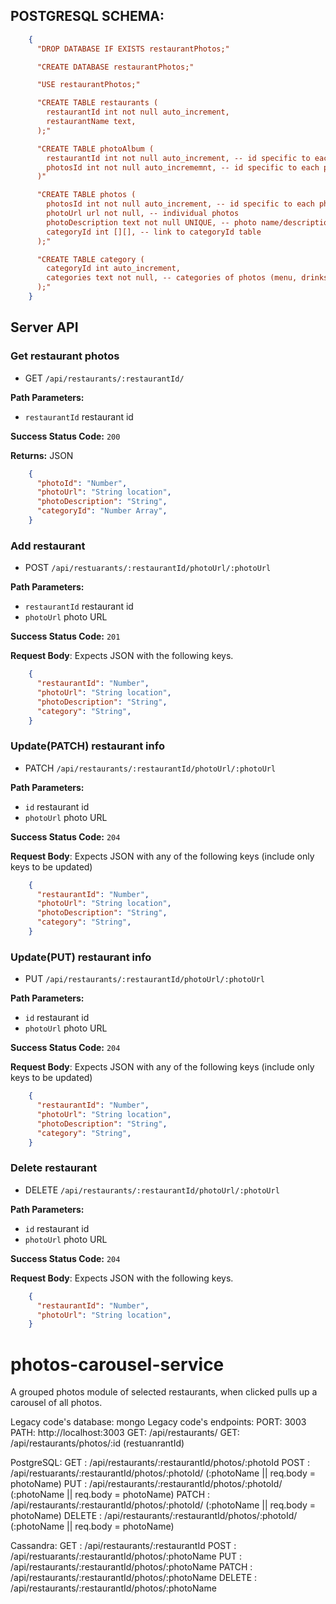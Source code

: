 ## POSTGRESQL SCHEMA:
```json 
    {
      "DROP DATABASE IF EXISTS restaurantPhotos;"

      "CREATE DATABASE restaurantPhotos;"

      "USE restaurantPhotos;"

      "CREATE TABLE restaurants (
        restaurantId int not null auto_increment,
        restaurantName text,
      );"

      "CREATE TABLE photoAlbum (
        restaurantId int not null auto_increment, -- id specific to each restaurant album
        photosId int not null auto_incrememnt, -- id specific to each photo album
      )"

      "CREATE TABLE photos (
        photosId int not null auto_increment, -- id specific to each photo
        photoUrl url not null, -- individual photos
        photoDescription text not null UNIQUE, -- photo name/description
        categoryId int [][], -- link to categoryId table
      );"

      "CREATE TABLE category (
        categoryId int auto_increment,
        categories text not null, -- categories of photos (menu, drinks, pasta, soups)`
      );"
    }
```




## Server API


### Get restaurant photos
  * GET `/api/restaurants/:restaurantId/`

**Path Parameters:**
  * `restaurantId` restaurant id

**Success Status Code:** `200`

**Returns:** JSON

```json
    {
      "photoId": "Number",
      "photoUrl": "String location",
      "photoDescription": "String",
      "categoryId": "Number Array",
    }
```



### Add restaurant
  * POST `/api/restuarants/:restaurantId/photoUrl/:photoUrl`
  
**Path Parameters:**
  * `restaurantId` restaurant id
  * `photoUrl` photo URL

**Success Status Code:** `201`

**Request Body**: Expects JSON with the following keys.

```json
    {
      "restaurantId": "Number",
      "photoUrl": "String location",
      "photoDescription": "String",
      "category": "String",
    }
```




### Update(PATCH) restaurant info
  * PATCH `/api/restaurants/:restaurantId/photoUrl/:photoUrl`

**Path Parameters:**
  * `id` restaurant id
  * `photoUrl` photo URL

**Success Status Code:** `204`

**Request Body**: Expects JSON with any of the following keys (include only keys to be updated)

```json
    {
      "restaurantId": "Number",
      "photoUrl": "String location",
      "photoDescription": "String",
      "category": "String",
    }
```



### Update(PUT) restaurant info
  * PUT `/api/restaurants/:restaurantId/photoUrl/:photoUrl`

**Path Parameters:**
  * `id` restaurant id
  * `photoUrl` photo URL

**Success Status Code:** `204`

**Request Body**: Expects JSON with any of the following keys (include only keys to be updated)

```json
    {
      "restaurantId": "Number",
      "photoUrl": "String location",
      "photoDescription": "String",
      "category": "String",
    }
```



### Delete restaurant
  * DELETE `/api/restaurants/:restaurantId/photoUrl/:photoUrl`

**Path Parameters:**
  * `id` restaurant id
  * `photoUrl` photo URL

**Success Status Code:** `204`

**Request Body**: Expects JSON with the following keys.

```json
    {
      "restaurantId": "Number",
      "photoUrl": "String location",
    }
```






# photos-carousel-service
A grouped photos module of selected restaurants, when clicked pulls up a carousel of all photos.

Legacy code's database: mongo
Legacy code's endpoints:
  PORT: 3003
  PATH: http://localhost:3003
  GET: /api/restaurants/
  GET: /api/restaurants/photos/:id (restuanrantId)

PostgreSQL:
GET    : /api/restaurants/:restaurantId/photos/:photoId
POST   : /api/restuarants/:restaurantId/photos/:photoId/ (:photoName || req.body = photoName)
PUT    : /api/restaurants/:restaurantId/photos/:photoId/ (:photoName || req.body = photoName)
PATCH  : /api/restaurants/:restaurantId/photos/:photoId/ (:photoName || req.body = photoName)
DELETE : /api/restaurants/:restaurantId/photos/:photoId/ (:photoName || req.body = photoName)

Cassandra:
GET    : /api/restaurants/:restaurantId
POST   : /api/restuarants/:restaurantId/photos/:photoName
PUT    : /api/restaurants/:restaurantId/photos/:photoName
PATCH  : /api/restaurants/:restaurantId/photos/:photoName
DELETE : /api/restaurants/:restaurantId/photos/:photoName
